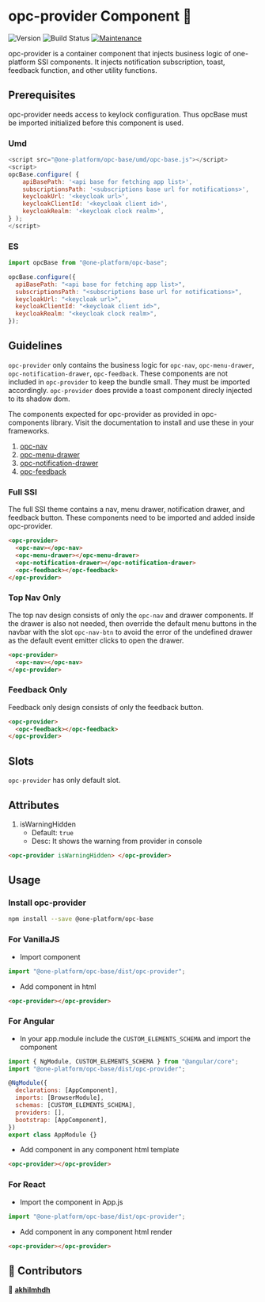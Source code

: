 # opc-provider Component 👋

![Version](https://img.shields.io/badge/version-0.0.1-blue.svg?cacheSeconds=2592000)
![Build Status](https://travis-ci.org/dwyl/esta.svg?branch=master)
[![Maintenance](https://img.shields.io/badge/Maintained%3F-yes-green.svg)](https://github.com/1-Platform/one-platform/graphs/commit-activity)

opc-provider is a container component that injects business logic of one-platform SSI components. It injects notification subscription, toast, feedback function, and other utility functions.

## Prerequisites

opc-provider needs access to keylock configuration. Thus opcBase must be imported initialized before this component is used.

### Umd

```js
<script src="@one-platform/opc-base/umd/opc-base.js"></script>
<script>
opcBase.configure( {
    apiBasePath: '<api base for fetching app list>',
    subscriptionsPath: '<subscriptions base url for notifications>',
    keycloakUrl: '<keycloak url>',
    keycloakClientId: '<keycloak client id>',
    keycloakRealm: '<keycloak clock realm>',
} );
</script>
```

### ES

```js
import opcBase from "@one-platform/opc-base";

opcBase.configure({
  apiBasePath: "<api base for fetching app list>",
  subscriptionsPath: "<subscriptions base url for notifications>",
  keycloakUrl: "<keycloak url>",
  keycloakClientId: "<keycloak client id>",
  keycloakRealm: "<keycloak clock realm>",
});
```

## Guidelines

`opc-provider` only contains the business logic for `opc-nav`, `opc-menu-drawer`, `opc-notification-drawer`, `opc-feedback`. These components are not included in `opc-provider` to keep the bundle small. They must be imported accordingly. `opc-provider` does provide a toast component direcly injected to its shadow dom.

The components expected for opc-provider as provided in opc-components library. Visit the documentation to install and use these in your frameworks.

1. [opc-nav](https://github.com/1-Platform/op-components/tree/master/packages/opc-nav)
2. [opc-menu-drawer](https://github.com/1-Platform/op-components/tree/master/packages/opc-menu-drawer)
3. [opc-notification-drawer](https://github.com/1-Platform/op-components/tree/master/packages/opc-notification-drawer)
4. [opc-feedback](https://github.com/1-Platform/op-components/tree/master/packages/opc-feedback)

### Full SSI

The full SSI theme contains a nav, menu drawer, notification drawer, and feedback button. These components need to be imported and added inside opc-provider.

```html
<opc-provider>
  <opc-nav></opc-nav>
  <opc-menu-drawer></opc-menu-drawer>
  <opc-notification-drawer></opc-notification-drawer>
  <opc-feedback></opc-feedback>
</opc-provider>
```

### Top Nav Only

The top nav design consists of only the `opc-nav` and drawer components. If the drawer is also not needed, then override the default menu buttons in the navbar with the slot `opc-nav-btn` to avoid the error of the undefined drawer as the default event emitter clicks to open the drawer.

```html
<opc-provider>
  <opc-nav></opc-nav>
</opc-provider>
```

### Feedback Only

Feedback only design consists of only the feedback button.

```html
<opc-provider>
  <opc-feedback></opc-feedback>
</opc-provider>
```

## Slots

`opc-provider` has only default slot.

## Attributes

1. isWarningHidden
   - Default: `true`
   - Desc: It shows the warning from provider in console

```html
<opc-provider isWarningHidden> </opc-provider>
```

## Usage

### Install opc-provider

```sh
npm install --save @one-platform/opc-base
```

### For VanillaJS

- Import component

```js
import "@one-platform/opc-base/dist/opc-provider";
```

- Add component in html

```html
<opc-provider></opc-provider>
```

### For Angular

- In your app.module include the `CUSTOM_ELEMENTS_SCHEMA` and import the component

```js
import { NgModule, CUSTOM_ELEMENTS_SCHEMA } from "@angular/core";
import "@one-platform/opc-base/dist/opc-provider";

@NgModule({
  declarations: [AppComponent],
  imports: [BrowserModule],
  schemas: [CUSTOM_ELEMENTS_SCHEMA],
  providers: [],
  bootstrap: [AppComponent],
})
export class AppModule {}
```

- Add component in any component html template

```html
<opc-provider></opc-provider>
```

### For React

- Import the component in App.js

```js
import "@one-platform/opc-base/dist/opc-provider";
```

- Add component in any component html render

```html
<opc-provider></opc-provider>
```

## 🤝 Contributors

👤 **[akhilmhdh](https://github.com/akhilmhdh)**
